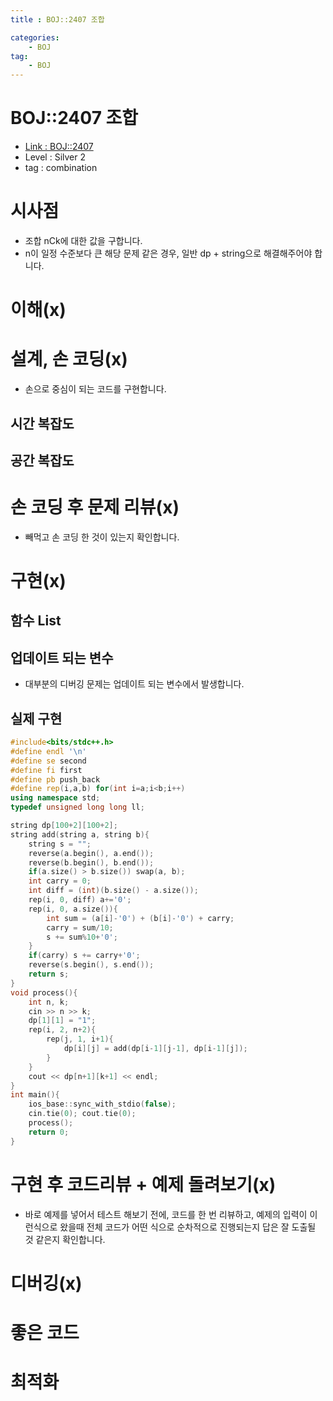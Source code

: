 ```yaml
---
title : BOJ::2407 조합

categories:
    - BOJ
tag:
    - BOJ
---
```

# BOJ::2407 조합
- [Link : BOJ::2407](https://www.acmicpc.net/problem/2407)
- Level : Silver 2
- tag : combination

# 시사점
- 조합 nCk에 대한 값을 구합니다.
- n이 일정 수준보다 큰 해당 문제 같은 경우, 일반 dp + string으로 해결해주어야 합니다.

# 이해(x)

# 설계, 손 코딩(x)
- 손으로 중심이 되는 코드를 구현합니다.

## 시간 복잡도

## 공간 복잡도

# 손 코딩 후 문제 리뷰(x)
- 빼먹고 손 코딩 한 것이 있는지 확인합니다.

# 구현(x)

## 함수 List 

## 업데이트 되는 변수
- 대부분의 디버깅 문제는 업데이트 되는 변수에서 발생합니다.

## 실제 구현 

```cpp
#include<bits/stdc++.h>
#define endl '\n'
#define se second
#define fi first
#define pb push_back
#define rep(i,a,b) for(int i=a;i<b;i++)
using namespace std;
typedef unsigned long long ll;

string dp[100+2][100+2];
string add(string a, string b){
    string s = "";
    reverse(a.begin(), a.end());
    reverse(b.begin(), b.end());
    if(a.size() > b.size()) swap(a, b);
    int carry = 0;
    int diff = (int)(b.size() - a.size());
    rep(i, 0, diff) a+='0';
    rep(i, 0, a.size()){
        int sum = (a[i]-'0') + (b[i]-'0') + carry;
        carry = sum/10;
        s += sum%10+'0';
    }
    if(carry) s += carry+'0';
    reverse(s.begin(), s.end());
    return s;
}
void process(){
    int n, k;
    cin >> n >> k;
    dp[1][1] = "1";
    rep(i, 2, n+2){
        rep(j, 1, i+1){
            dp[i][j] = add(dp[i-1][j-1], dp[i-1][j]);
        }
    }
    cout << dp[n+1][k+1] << endl;
}
int main(){
    ios_base::sync_with_stdio(false);
    cin.tie(0); cout.tie(0);
    process();
    return 0;
}
```

# 구현 후 코드리뷰 + 예제 돌려보기(x)
- 바로 예제를 넣어서 테스트 해보기 전에, 코드를 한 번 리뷰하고, 예제의 입력이 이런식으로 왔을때
  전체 코드가 어떤 식으로 순차적으로 진행되는지 답은 잘 도출될 것 같은지 확인합니다.

# 디버깅(x)

# 좋은 코드

# 최적화
